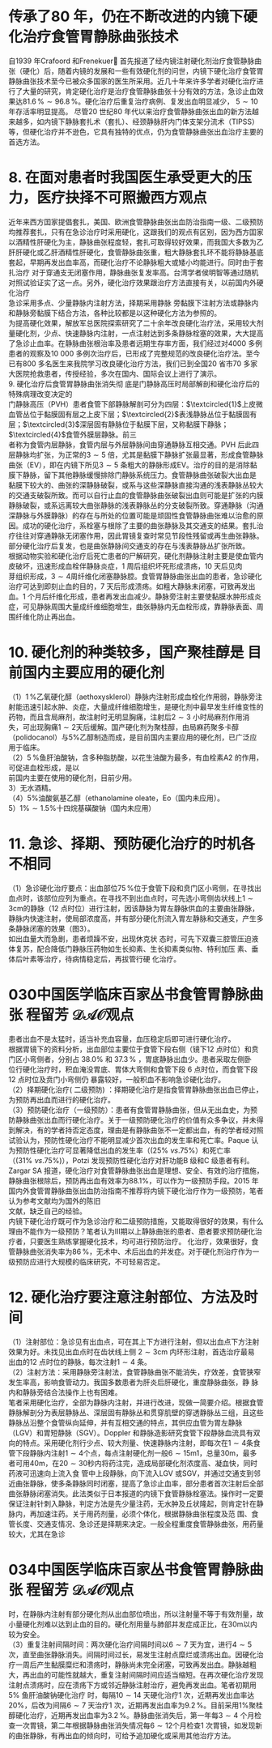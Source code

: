 # 传承了80 年，仍在不断改进的内镜下硬化治疗食管胃静脉曲张技术  
自1939 年Crafoord 和Frenekuer 首先报道了经内镜注射硬化剂治疗食管静脉曲张（硬化）后，随着内镜的发展和一些有效硬化剂的问世，内镜下硬化治疗食管胃静脉曲张技术至今已被众多国家的医生所采用。近几十年来许多学者对硬化治疗进行了大量的研究，肯定硬化治疗是治疗食管静脉曲张十分有效的方法，急诊止血效果达$81.6\,\%\sim96.8\,\%$。硬化治疗后重复治疗病例、复发出血明显减少， $5\sim10$ 年存活率明显提高。 尽管20 世纪80 年代以来治疗食管静脉曲张出血的新方法越来越多，如内镜下静脉套扎术（套扎）、经颈静脉肝内门体支架分流术（TIPSS）等，但硬化治疗并不逊色，它具有独特的优点，仍为食管静脉曲张出血治疗主要的首选方法。  
# 8. 在面对患者时我国医生承受更大的压力，医疗抉择不可照搬西方观点  
近年来西方囯家提倡套扎，美国、欧洲食管静脉曲张出血防治指南一级、二级预防均推荐套扎，只有在急诊治疗时采用硬化，这跟我们的观点有区别，因为西方囯家以酒精性肝硬化为主，静脉曲张程度轻，套扎可取得较好效果，而我国大多数为乙肝肝硬化或乙肝酒精性肝硬化，食管静脉曲张重，粗大静脉套扎环不能将静脉基底套起，早期再发出血率高，而硬化治疗不论静脉粗大或矮小均能进行。同时由于套扎治疗 对于穿通支无闭塞作用，静脉曲张复发率高。台湾学者侯明智等通过随机对照试验证实了这一点。另外，硬化治疗效果跟治疗方法直接有关，以前国内外硬化治疗  
急诊采用多点、少量静脉内注射方法，择期采用静脉 旁黏膜下注射方法或静脉内和静脉旁黏膜下结合方法，各种比较都是以这种硬化方法为参照的。  
为提高硬化效果，解放军总医院探索研究了二十余年改良硬化治疗法，采用较大剂量硬化剂，少点、快速静脉内注射，一点注射达到多条静脉栓塞的效果，大大提高了急诊止血率。在静脉曲张根治率及患者远期生存率方面，我们经过对4000 多例患者的观察及10 000 多例次治疗后，已形成了完整规范的改良硬化治疗法。至今已有800 多名医生来我院学习改良硬化治疗方法，我们已到全国20 省市70 多家大医院抢救患者，传授经验，多次在国内、国际会议上进行了演示。  
9.  硬化治疗后食管胃静脉曲张消失彻 底是门静脉高压时局部解剖和硬化治疗后的特殊病理改变决定的  
门静脉高压（PVH）患者食管下部静脉解剖可分为四层：$\textcircled{1}$上皮微血管丛位于黏膜固有层之上皮下层；$\textcircled{2}$表浅静脉丛位于黏膜固有层；$\textcircled{3}$深层固有静脉位于黏膜下层，又称黏膜下静脉；$\textcircled{4}$食管外膜层静脉。前三  
者称为食管内层静脉，食管内层与外层静脉间由穿通静脉互相交通。PVH 后此四层静脉均扩张，为正常的$3\sim5$ 倍，尤其是黏膜下静脉扩张最显著，形成食管静脉曲张（EV），即在内镜下所见$3\sim5$ 条粗大的静脉形成EV。治疗的目的是消除黏膜下静脉，留下其他静脉缓慢排除门静脉系统压力。食管静脉曲张破裂大出血是 黏膜下较大的、曲张的深静脉破裂，或系与这些深静脉直接沟通的浅表静脉丛较大的交通支破裂所致。而可以自行止血的食管静脉曲张破裂出血则可能是扩张的内膜静脉破裂，或系远离较大曲张静脉的浅表静脉丛的分支破裂所致。穿通静脉（沟通深静脉与外膜静脉）的存在与所处的位置可能是顽固性食管静脉曲张难以治愈的原因。成功的硬化治疗，系栓塞与根除了主要的曲张静脉及其交通支的结果。套扎治疗往往对穿通静脉无闭塞作用，因此胃镜复查时常见节段性残留或再生曲张静脉。部分硬化治疗后复发，也是曲张静脉间交通支的存在与浅表静脉丛扩张所致。  
根据动物实验和硬化治疗后死亡患者的尸解研究，硬化剂静脉注射主要是使血管内皮破坏，迅速形成血栓伴静脉炎症，1 周后组织坏死形成溃疡，10 天后见肉  
芽组织形成，$3\sim4$周纤维化闭塞静脉腔。食管胃静脉曲张出血的患者，急诊硬化治疗可达到即刻止血的目的，7 天后形成溃疡。如粗大静脉未闭塞，可致再发出血。1 个月后纤维化形成，患者再发出血减少。静脉旁注射主要使黏膜水肿形成炎症，可见静脉周围大量成纤维细胞增生，曲张静脉内无血栓形成，靠静脉表面、周围纤维化防止再出血。  
# 10.  硬化剂的种类较多，国产聚桂醇是 目前国内主要应用的硬化剂  
（1）$1\,\%$乙氧硬化醇（aethoxysklerol）静脉内注射形成血栓化作用弱，静脉旁注射能迅速引起水肿、炎症，大量成纤维细胞增生，是硬化剂中最早发生纤维变性的药物，而且含局麻剂，故注射时无明显胸痛，注射后$2\sim3$ 小时局麻剂作用消失，可出现胸痛$1\sim2$天后缓解。国产硬化剂为聚桂醇，由局麻药聚多卡醇（polidocanol）与$5\%$乙醇制造而成，是目前国内主要应用的硬化剂，已广泛应用于临床。  
（2）$5\,\%$鱼肝油酸钠，含多种脂肪酸，以花生油酸为最多，有血栓素A2 的作用，可促进血栓形成，是以  
前国内主要在使用的硬化剂，目前少用。  
3）无水酒精。  
（4）$5\%$油酸氨基乙醇（ethanolamine oleate，Eo（国内未应用）。  
5）$1\%\sim1.5\%$十四烷基磺酸钠（国内未应用）  
# 11. 急诊、择期、预防硬化治疗的时机各不相同  
（1）急诊硬化治疗要点：出血部位$75\,\%$位于食管下段和贲门区小弯侧，在寻找出血点时，该部位应列为重点。在寻找不到出血点时，可先选小弯侧齿状线上$1\sim3\mathrm{cm}$的静脉（12 点时位）进行注射，因该静脉为胃左静脉供血的主要曲张静脉，静脉内快速注射，使局部浓度高，并有部分硬化剂流入胃左静脉和交通支，产生多条静脉闭塞的效果（图3）。  
如出血量大而急剧，患者烦躁不安，出现休克状 态时，可先下双囊三腔管压迫液体复苏，配合降低门静脉压药物如生长抑素、生长抑素类似物、特利加压 素、垂体后叶素等治疗，待病情稳定后，再拔管行硬 化治疗。  
# 030中国医学临床百家丛书食管胃静脉曲张 程留芳 $\mathcal{D A O}$观点  
患者出血不是太猛时，适当补充血容量，血压稳定后即可进行硬化治疗。  
根据胃镜下的资料分析，出血部位主要位于食管下段右侧（镜下12 点时位）和贲门区小弯侧者，分别占 $38.0\%$ 和 $37.3\,\%$ ，胃底静脉出血少。患者采取左侧卧  
位行硬化治疗时，积血淹没胃底、胃体大弯侧和食管下段 6  点时位，而食管下段 12  点时位及贲门小弯侧仍 暴露较好，一般积血不影响急诊硬化治疗。  
（2）择期硬化治疗( 二级预防) ：择期硬化治疗是指食管胃静脉曲张出血已停止，为预防再出血而进行的硬化治疗。  
（3）预防硬化治疗（一级预防）：患者有食管胃静脉曲张，但从无出血史，为预防静脉曲张出血而行硬化治疗。关于一级预防硬化治疗的价值有众多争议，并未得到解决，有的学者持否定态度，理由是有静脉曲张不一定都出血，有的学者经对照试验认为，预防性硬化治疗不能明显减少首次出血的发生率和死亡率。Paque 认为预防性硬化治疗可显著降低出血的发生率（$(25\%\ \nu s.75\%$）和死亡率（$(31\%\:\nu s.75\%)$），Potzi 发现预防性硬化治疗对肝功能B 级和C 级患者有利。Zargar SA 报道，硬化治疗对食管静脉曲张出血是理想、安全、有效的治疗措施，静脉曲张根除后，预防再出血有效率为$88.1\%$，可以作为一级预防手段。2015 年国内外食管胃静脉曲张出血防治指南不推荐将内镜下硬化治疗作为一级预防，笔者认为参考文献均为国外的陈旧  
文献，缺乏自己的经验。  
内镜下硬化治疗既可作为急诊治疗和二级预防措施，又能取得很好的效果，有什么理由不能作为一级预防？笔者认为Ⅲ期以上静脉曲张的患者、患者要求预防硬化治疗者，只要医生熟练掌握硬化技术，均可进行预防治疗。 化治疗，效果很好，食管静脉曲张消失率为$86\,\%$，无术中、术后出血的并发症。对于硬化剂治疗作为一级预防应进行大规模的临床研究，不可轻易否定。  
# 12. 硬化治疗要注意注射部位、方法及时间  
（1）注射部位：急诊见有出血点，可在其上下方进行注射，但以出血点下方注射效果为好。未找见出血点时在齿状线上侧 $2\sim3\mathrm{cm}$ 内环形注射，首选治疗最易 出血的12 点时位的静脉，每次注射$1\sim4$ 条。  
（2）注射方法：采用静脉旁注射法，食管静脉曲张不能消失，疗效差，食管狭窄发生率高，影响食管动力。我国多数患者为肝炎后肝硬化，重度静脉曲张，静 脉内和静脉旁结合法操作上也有困难。  
笔者采用硬化治疗，全部为静脉内注射，并进行改进，现做一简要介绍。根据食管静脉解剖分为表层静脉丛、深层固有静脉丛和贯穿肌壁的穿透静脉丛三组，且这些静脉丛沿整个食管纵向延伸，并有互相交通的特点，其供应血管为胃左静脉（LGV）和胃短静脉（SGV）。Doppler 和静脉造影研究食管下段静脉血流具有双向的特点。采用硬化剂行少点、较大剂量、快速静脉内注射，即每次在$1\sim4$条食管下段静脉内注射$1\sim4$个点，每点注射硬化剂一般$6\sim15\mathrm{m}1$，总量$30\mathrm{m}$，最多者可用$40\mathrm{m}$，在$20\sim30$秒内将药注完，造成局部硬化剂浓度高、凝血快，同时药液可迅速向上流入食 管中上段静脉，向下流入LGV 或SGV，并通过交通支到邻近曲张静脉，使多条静脉同时闭塞，提高了急诊止血率，部分患者首次注射后全部曲张静脉闭塞消失。此法类似于日本报道的内镜下食管静脉栓塞法。操作时一定要保证注射针刺入静脉，判定方法是先少量注药，无水肿及丘状隆起，则肯定针在静脉内，再加速注药。关于用药剂量，必须个体化，根据静脉曲张程度及范 围、食管长度、交通支情况、急诊还是择期来决定。一般全程重度食管静脉曲张，用药量较大，尤其在急诊  
# 034中国医学临床百家丛书食管胃静脉曲张 程留芳 $\mathcal{D A O}$观点  
时，在静脉内注射有部分硬化剂从出血部位喷出，所以注射量不等于有效剂量，故小量硬化剂难以达到止血的目的。硬化剂用量与肺部并发症成正比，在$30\mathrm{m}$以内较为安全。  
（3）重复注射间隔时间：两次硬化治疗间隔时间以$6\sim7$ 天为宜，进行$4\sim5$ 次，直至曲张静脉消失。间隔时间过长，易发生注射点糜烂或溃疡出血。因硬化治疗一周后产生黏膜糜烂和溃疡时，静脉尚未完全闭塞，可致再发出血。静脉越粗大，再出血的可能性就越大，重复注射间隔时间应适当缩短。在再次硬化治疗发现注射点溃疡时，应在溃疡下方或邻近静脉注射治疗，避免再发出血。笔者初期用 $5\%$  鱼肝油酸钠硬化治疗 时，每隔$10\sim14$ 天硬化治疗1 次，近期再发出血率达$20\%$，后改为间隔$6\sim7$ 天治疗1 次，近期再发出血率为$9.2\,\%$。目前采用$1\%$聚桂醇硬化治疗，近期再发出血率为$3.2\,\%$。静脉曲张消失后，第一年每$3\sim4$ 个月检查一次胃镜，第二年根据静脉曲张消失情况每$6\sim12$个月检查1 次胃镜，如发现新的曲张静脉，有再出血的倾向时，可给予追加硬化或采用其他治疗方法。  